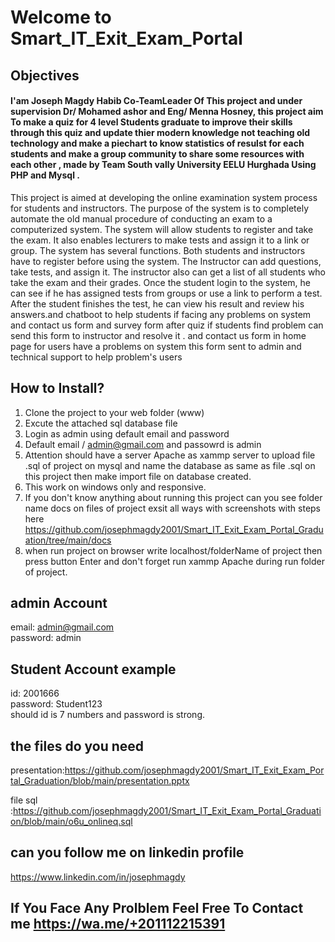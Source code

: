 #  <h1>Welcome to Smart_IT_Exit_Exam_Portal</h1> 




## Objectives 	
<h4> I'am Joseph Magdy Habib Co-TeamLeader Of This project and under supervision Dr/ Mohamed ashor and Eng/ Menna Hosney,  this project aim To make a quiz for 4 level Students graduate to improve their skills through this quiz and update thier modern knowledge not teaching old technology and make a piechart to know statistics of resulst for each students and make a group community to share some resources with each other , made by Team South vally University EELU  Hurghada  Using PHP and Mysql . </h4>
This project is aimed at developing the online examination system process for students and instructors. The purpose of the system is to completely automate the old manual procedure of conducting an exam to
a computerized system. The system will allow students to register and take the exam. It also enables lecturers to make tests and assign it to a link or group. The system has several functions. Both students and instructors have to register before using the system. The Instructor can add questions, take tests, and assign it. The instructor also can get a list of all students who take the exam and their grades. Once the student login to the system, he can see if he has assigned tests from groups or use a link to perform a test. After the student finishes the test, he can view his result and review his answers.and chatboot to help students if facing any problems on system and contact us form and survey form after quiz if students find problem can send this form to instructor and resolve it . and contact us form in home page for users have a problems on system this form sent to admin and technical support to help problem's users 

## How to Install?
1. Clone the project to your web folder (www)
2. Excute the attached sql database file
3. Login as admin using default email and password
4. Default email / admin@gmail.com
   and passowrd is admin
5. Attention should have a server Apache as xammp server to upload file .sql of project on mysql and name the database as same as file .sql on this project then make import file on database created.
6. This work on windows only and responsive.
7. If you don't know anything about running this project can you see folder name docs on files of project exsit all ways with screenshots with steps here https://github.com/josephmagdy2001/Smart_IT_Exit_Exam_Portal_Graduation/tree/main/docs
8. when run project on browser write localhost/folderName of project then press button Enter and don't forget run xammp Apache during run folder of project.
 

## admin Account  
email: admin@gmail.com <br>
password: admin

## Student Account example 
id: 2001666 <br>
password: Student123 <br>
should id is 7 numbers and password is strong.

## the files do you need 
presentation:https://github.com/josephmagdy2001/Smart_IT_Exit_Exam_Portal_Graduation/blob/main/presentation.pptx

file sql :https://github.com/josephmagdy2001/Smart_IT_Exit_Exam_Portal_Graduation/blob/main/o6u_onlineq.sql

## can you follow me on linkedin profile 
https://www.linkedin.com/in/josephmagdy

## If You Face Any Prolblem Feel Free To Contact me  https://wa.me/+201112215391    

